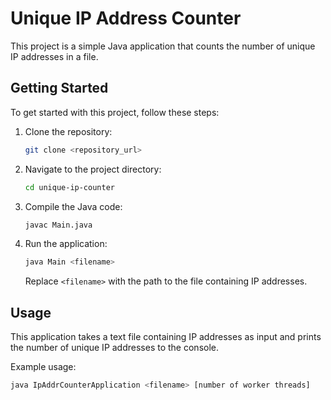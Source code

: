 # Unique IP Address Counter

This project is a simple Java application that counts the number of unique IP addresses in a file.

## Getting Started

To get started with this project, follow these steps:

1. Clone the repository:

    ```bash
    git clone <repository_url>
    ```

2. Navigate to the project directory:

    ```bash
    cd unique-ip-counter
    ```

3. Compile the Java code:

    ```bash
    javac Main.java
    ```

4. Run the application:

    ```bash
    java Main <filename>
    ```

   Replace `<filename>` with the path to the file containing IP addresses.

## Usage

This application takes a text file containing IP addresses as input and prints the number of unique IP addresses to the console.

Example usage:

```bash
java IpAddrCounterApplication <filename> [number of worker threads]
